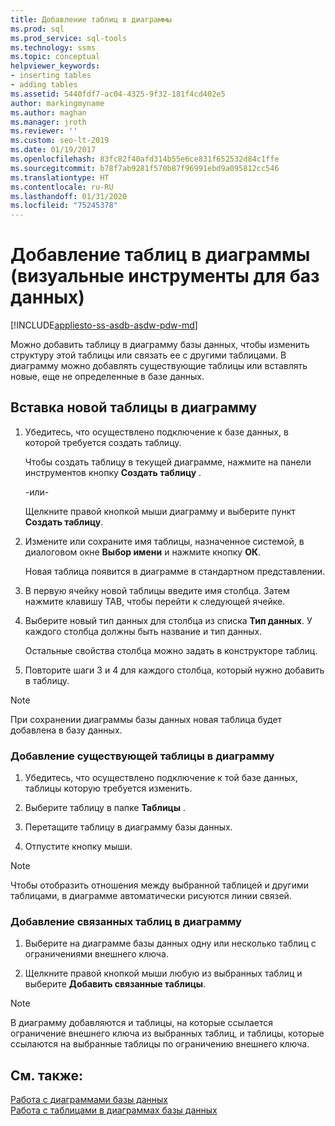 ```yaml
---
title: Добавление таблиц в диаграммы
ms.prod: sql
ms.prod_service: sql-tools
ms.technology: ssms
ms.topic: conceptual
helpviewer_keywords:
- inserting tables
- adding tables
ms.assetid: 5440fdf7-ac04-4325-9f32-181f4cd402e5
author: markingmyname
ms.author: maghan
ms.manager: jroth
ms.reviewer: ''
ms.custom: seo-lt-2019
ms.date: 01/19/2017
ms.openlocfilehash: 83fc82f40afd314b55e6ce831f652532d84c1ffe
ms.sourcegitcommit: b78f7ab9281f570b87f96991ebd9a095812cc546
ms.translationtype: HT
ms.contentlocale: ru-RU
ms.lasthandoff: 01/31/2020
ms.locfileid: "75245378"
---
```

# <a name="add-tables-to-diagrams-visual-database-tools"></a>Добавление таблиц в диаграммы (визуальные инструменты для баз данных)

[!INCLUDE[appliesto-ss-asdb-asdw-pdw-md](../../includes/appliesto-ss-asdb-asdw-pdw-md.md)]

Можно добавить таблицу в диаграмму базы данных, чтобы изменить структуру этой таблицы или связать ее с другими таблицами. В диаграмму можно добавлять существующие таблицы или вставлять новые, еще не определенные в базе данных.
  
## <a name="to-insert-a-new-table-into-a-diagram"></a>Вставка новой таблицы в диаграмму

1. Убедитесь, что осуществлено подключение к базе данных, в которой требуется создать таблицу.

   Чтобы создать таблицу в текущей диаграмме, нажмите на панели инструментов кнопку **Создать таблицу** .

   -или-  

   Щелкните правой кнопкой мыши диаграмму и выберите пункт **Создать таблицу**.

2. Измените или сохраните имя таблицы, назначенное системой, в диалоговом окне **Выбор имени** и нажмите кнопку **ОК**.

   Новая таблица появится в диаграмме в стандартном представлении.

3. В первую ячейку новой таблицы введите имя столбца. Затем нажмите клавишу TAB, чтобы перейти к следующей ячейке.

4. Выберите новый тип данных для столбца из списка **Тип данных**. У каждого столбца должны быть название и тип данных.

   Остальные свойства столбца можно задать в конструкторе таблиц.

5. Повторите шаги 3 и 4 для каждого столбца, который нужно добавить в таблицу.

> [!NOTE]
> При сохранении диаграммы базы данных новая таблица будет добавлена в базу данных.

### <a name="to-add-an-existing-table-to-a-diagram"></a>Добавление существующей таблицы в диаграмму

1. Убедитесь, что осуществлено подключение к той базе данных, таблицы которую требуется изменить.

2. Выберите таблицу в папке **Таблицы** .

3. Перетащите таблицу в диаграмму базы данных.

4. Отпустите кнопку мыши.

> [!NOTE]
> Чтобы отобразить отношения между выбранной таблицей и другими таблицами, в диаграмме автоматически рисуются линии связей.

### <a name="to-add-related-tables-to-a-diagram"></a>Добавление связанных таблиц в диаграмму  

1. Выберите на диаграмме базы данных одну или несколько таблиц с ограничениями внешнего ключа.  

2. Щелкните правой кнопкой мыши любую из выбранных таблиц и выберите **Добавить связанные таблицы**.  

> [!NOTE]
> В диаграмму добавляются и таблицы, на которые ссылается ограничение внешнего ключа из выбранных таблиц, и таблицы, которые ссылаются на выбранные таблицы по ограничению внешнего ключа.  

## <a name="see-also"></a>См. также:

[Работа с диаграммами базы данных](../../ssms/visual-db-tools/work-with-database-diagrams-visual-database-tools.md)  
[Работа с таблицами в диаграммах базы данных](../../ssms/visual-db-tools/work-with-tables-in-database-diagram-visual-database-tools.md)